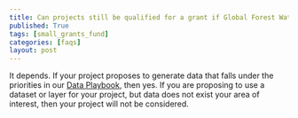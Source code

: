 ```yaml
---
title: Can projects still be qualified for a grant if Global Forest Watch does not have data in your country?
published: True
tags: [small_grants_fund]
categories: [faqs]
layout: post
---
```

<div class="content">
	<p>It depends. If your project proposes to generate data that falls under the priorities in our <a href="http://gfw.blog.s3.amazonaws.com/Data%20Playbook/GFW%20Data%20Playbook%20v3.pdf" target="_blank">Data Playbook</a>, then yes. If you are proposing to use a dataset or layer for your project, but data does not exist your area of interest, then your project will not be considered.</p>
</div>